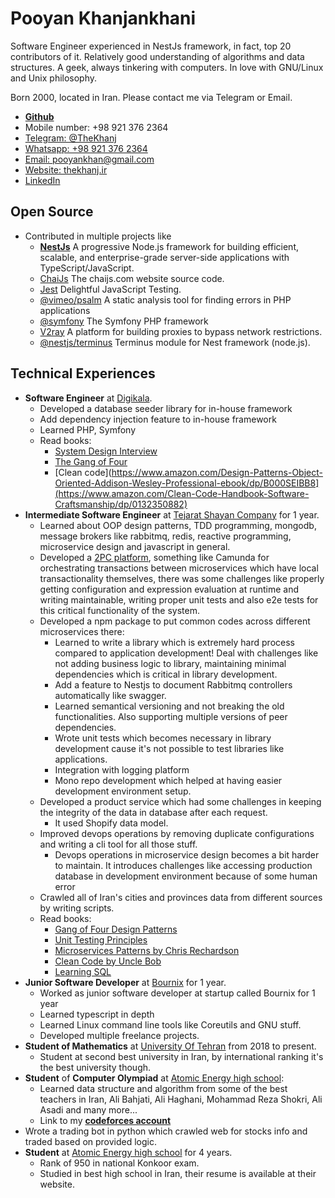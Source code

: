 # Pooyan Khanjankhani

Software Engineer experienced in NestJs framework, in fact, top 20 contributors
of it. Relatively good understanding of algorithms and data structures. A geek,
always tinkering with computers. In love with GNU/Linux and Unix philosophy.

Born 2000, located in Iran.
Please contact me via Telegram or Email.

- [**Github**](https://github.com/thekhanj)
- Mobile number: +98 921 376 2364
- [Telegram: @TheKhanj](https://t.me/thekhanj)
- [Whatsapp: +98 921 376 2364](https://wa.me/989213762364)
- [Email: pooyankhan@gmail.com](mailto:pooyankhan@gmail.com)
- [Website: thekhanj.ir](https://thekhanj.ir)
- [LinkedIn](https://www.linkedin.com/in/pooyan-khanjankhani-a50459177/)

## Open Source
- Contributed in multiple projects like
  - [**NestJs**](https://github.com/nestjs/nest/graphs/contributors) A progressive Node.js framework for building efficient, scalable, and enterprise-grade server-side applications with TypeScript/JavaScript.
  - [ChaiJs](https://github.com/chaijs/chaijs.github.io/) The chaijs.com website source code.
  - [Jest](https://github.com/facebook/jest/) Delightful JavaScript Testing.
  - [@vimeo/psalm](https://github.com/vimeo/psalm/) A static analysis tool for finding errors in PHP applications
  - [@symfony](https://github.com/symfony/symfony/) The Symfony PHP framework
  - [V2ray](https://github.com/v2ray/v2ray-core/) A platform for building proxies to bypass network restrictions.
  - [@nestjs/terminus](https://github.com/nestjs/terminus/) Terminus module for Nest framework (node.js).

## Technical Experiences
- **Software Engineer** at [Digikala](https://www.linkedin.com/company/digikala/?originalSubdomain=ir).
  - Developed a database seeder library for in-house framework
  - Add dependency injection feature to in-house framework
  - Learned PHP, Symfony
  - Read books:
    - [System Design Interview](https://www.amazon.com/System-Design-Interview-insiders-Second/dp/B08CMF2CQF)
    - [The Gang of Four](https://www.amazon.com/Design-Patterns-Object-Oriented-Addison-Wesley-Professional-ebook/dp/B000SEIBB8)
    - [Clean code](https://www.amazon.com/Design-Patterns-Object-Oriented-Addison-Wesley-Professional-ebook/dp/B000SEIBB8](https://www.amazon.com/Clean-Code-Handbook-Software-Craftsmanship/dp/0132350882)
- **Intermediate Software Engineer** at [Tejarat Shayan Company](https://tejaratshayan.com/) for 1 year.
  - Learned about OOP design patterns, TDD programming, mongodb, message brokers like rabbitmq, redis, reactive programming, microservice design and javascript in general.
  - Developed a [2PC platform](https://github.com/thekhanj/2pc-platform), something like Camunda for orchestrating transactions between microservices which have local transactionality themselves, there was some challenges like properly getting configuration and expression evaluation at runtime and writing maintainable, writing proper unit tests and also e2e tests for this critical functionality of the system.
  - Developed a npm package to put common codes across different microservices there:
    - Learned to write a library which is extremely hard process compared to application development! Deal with challenges like not adding business logic to library, maintaining minimal dependencies which is critical in library development.
    - Add a feature to Nestjs to document Rabbitmq controllers automatically like swagger.
    - Learned semantical versioning and not breaking the old functionalities. Also supporting multiple versions of peer dependencies.
    - Wrote unit tests which becomes necessary in library development cause it's not possible to test libraries like applications.
    - Integration with logging platform
    - Mono repo development which helped at having easier development environment setup.
  - Developed a product service which had some challenges in keeping the integrity of the data in database after each request.
    - It used Shopify data model.
  - Improved devops operations by removing duplicate configurations and writing a cli tool for all those stuff.
    - Devops operations in microservice design becomes a bit harder to maintain. It introduces challenges like accessing production database in development environment because of some human error
  - Crawled all of Iran's cities and provinces data from different sources by writing scripts.
  - Read books:
    - [Gang of Four Design Patterns](https://www.digitalocean.com/community/tutorials/gangs-of-four-gof-design-patterns)
    - [Unit Testing Principles](https://www.manning.com/books/unit-testing)
    - [Microservices Patterns by Chris Rechardson](https://microservices.io/book)
    - [Clean Code by Uncle Bob](https://www.amazon.com/Clean-Code-Handbook-Software-Craftsmanship/dp/0132350882)
    - [Learning SQL](https://www.amazon.com/Learning-SQL-Alan-Beaulieu/dp/0596007272?source=ps-sl-shoppingads-lpcontext&ref_=fplfs&psc=1&smid=A3S9C1H7FAXDHK)
- **Junior Software Developer** at [Bournix](https://ir.linkedin.com/company/bournix) for 1 year.
  - Worked as junior software developer at startup called Bournix for 1 year
  - Learned typescript in depth
  - Learned Linux command line tools like Coreutils and GNU stuff.
  - Developed multiple freelance projects.
- **Student of Mathematics** at [University Of Tehran](https://www.linkedin.com/school/university-of-tehran/?originalSubdomain=ir) from 2018 to present.
  - Student at second best university in Iran, by international ranking it's the best university though.
- **Student** of **Computer Olympiad** at [Atomic Energy high school](http://www.aehighschool.com/):
  - Learned data structure and algorithm from some of the best teachers in Iran, Ali Bahjati, Ali Haghani, Mohammad Reza Shokri, Ali Asadi and many more...
  - Link to my [**codeforces account**](https://codeforces.com/profile/Khanj)
- Wrote a trading bot in python which crawled web for stocks info and traded based on provided logic.
- **Student** at [Atomic Energy high school](http://www.aehighschool.com/) for 4 years.
  - Rank of 950 in national Konkoor exam.
  - Studied in best high school in Iran, their resume is available at their website.
